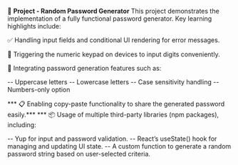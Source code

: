 🔐 **Project - Random Password Generator**
This project demonstrates the implementation of a fully functional password generator. Key learning highlights include:

✅ Handling input fields and conditional UI rendering for error messages.

🔢 Triggering the numeric keypad on devices to input digits conveniently.

🔧 Integrating password generation features such as:

-- Uppercase letters
-- Lowercase letters
-- Case sensitivity handling
-- Numbers-only option

*** 📋 Enabling copy-paste functionality to share the generated password easily.***
*** 📦 Usage of multiple third-party libraries (npm packages), including:

-- Yup for input and password validation.
-- React’s useState() hook for managing and updating UI state.
-- A custom function to generate a random password string based on user-selected criteria.

